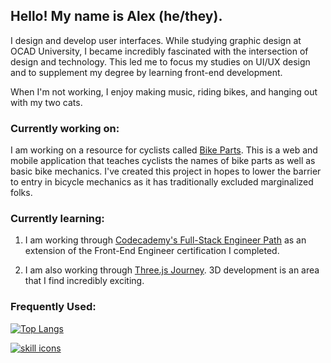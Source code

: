 ## Hello! My name is Alex (he/they).

I design and develop user interfaces. While studying graphic design at OCAD University, I became incredibly fascinated with the intersection of design and technology. This led me to focus my studies on UI/UX design and to supplement my degree by learning front-end development.

When I'm not working, I enjoy making music, riding bikes, and hanging out with my two cats.

### Currently working on:

I am working on a resource for cyclists called [Bike Parts](https://github.com/alextownson/bike-parts). This is a web and mobile application that teaches cyclists the names of bike parts as well as basic bike mechanics. I've created this project in hopes to lower the barrier to entry in bicycle mechanics as it has traditionally excluded marginalized folks. 

### Currently learning:

1. I am working through [Codecademy's Full-Stack Engineer Path](https://www.codecademy.com/learn/paths/full-stack-engineer-career-path) as an extension of the Front-End Engineer certification I completed.

2. I am also working through [Three.js Journey](https://threejs-journey.com/). 3D development is an area that I find incredibly exciting.
   
### Frequently Used:

[![Top Langs](https://github-readme-stats.vercel.app/api/top-langs/?username=alextownson&layout=compact)](https://github.com/anuraghazra/github-readme-stats)


[![skill icons](https://skillicons.dev/icons?i=ae,ai,pr,ps,figma,vscode,html,css,js,react,webpack,git,github)](https://skillicons.dev)
